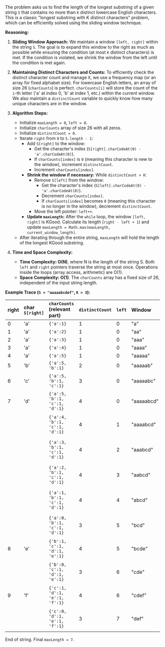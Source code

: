 The problem asks us to find the length of the longest substring of a given string `S` that contains no more than `K` distinct lowercase English characters. This is a classic "longest substring with K distinct characters" problem, which can be efficiently solved using the sliding window technique.

**Reasoning:**

1.  **Sliding Window Approach:** We maintain a window `[left, right]` within the string `S`. The goal is to expand this window to the right as much as possible while ensuring the condition (at most `K` distinct characters) is met. If the condition is violated, we shrink the window from the left until the condition is met again.

2.  **Maintaining Distinct Characters and Counts:** To efficiently check the distinct character count and manage it, we use a frequency map (or an array for fixed alphabet size). For lowercase English letters, an array of size 26 (`charCounts`) is perfect. `charCounts[i]` will store the count of the `i`-th letter ('a' at index 0, 'b' at index 1, etc.) within the current window. We also maintain a `distinctCount` variable to quickly know how many unique characters are in the window.

3.  **Algorithm Steps:**
    *   Initialize `maxLength = 0`, `left = 0`.
    *   Initialize `charCounts` array of size 26 with all zeros.
    *   Initialize `distinctCount = 0`.
    *   Iterate `right` from `0` to `S.length - 1`:
        *   Add `S[right]` to the window:
            *   Get the character's index (`S[right].charCodeAt(0) - 'a'.charCodeAt(0)`).
            *   If `charCounts[index]` is `0` (meaning this character is new to the window), increment `distinctCount`.
            *   Increment `charCounts[index]`.
        *   **Shrink the window if necessary:** While `distinctCount > K`:
            *   Remove `S[left]` from the window:
                *   Get the character's index (`S[left].charCodeAt(0) - 'a'.charCodeAt(0)`).
                *   Decrement `charCounts[index]`.
                *   If `charCounts[index]` becomes `0` (meaning this character is no longer in the window), decrement `distinctCount`.
            *   Move the left pointer: `left++`.
        *   **Update `maxLength`:** After the `while` loop, the window `[left, right]` is KGood. Calculate its length (`right - left + 1`) and update `maxLength = Math.max(maxLength, current_window_length)`.
    *   After iterating through the entire string, `maxLength` will hold the length of the longest KGood substring.

4.  **Time and Space Complexity:**
    *   **Time Complexity: O(N)**, where N is the length of the string S. Both `left` and `right` pointers traverse the string at most once. Operations inside the loops (array access, arithmetic) are O(1).
    *   **Space Complexity: O(1)**. The `charCounts` array has a fixed size of 26, independent of the input string length.

**Example Trace (`S = "aaaaabcdef"`, `K = 3`):**

| right | char `S[right]` | `charCounts` (relevant part) | `distinctCount` | `left` | Window | `maxLength` | Notes                                          |
| :---- | :-------------- | :--------------------------- | :-------------- | :----- | :----- | :---------- | :--------------------------------------------- |
| 0     | 'a'             | `{'a':1}`                    | 1               | 0      | "a"    | 1           |                                                |
| 1     | 'a'             | `{'a':2}`                    | 1               | 0      | "aa"   | 2           |                                                |
| 2     | 'a'             | `{'a':3}`                    | 1               | 0      | "aaa"  | 3           |                                                |
| 3     | 'a'             | `{'a':4}`                    | 1               | 0      | "aaaa" | 4           |                                                |
| 4     | 'a'             | `{'a':5}`                    | 1               | 0      | "aaaaa" | 5           |                                                |
| 5     | 'b'             | `{'a':5, 'b':1}`             | 2               | 0      | "aaaaab" | 6           |                                                |
| 6     | 'c'             | `{'a':5, 'b':1, 'c':1}`      | 3               | 0      | "aaaaabc" | 7           | `distinctCount` is now 3 (KGood)             |
| 7     | 'd'             | `{'a':5, 'b':1, 'c':1, 'd':1}` | 4               | 0      | "aaaaabcd" | 7           | `distinctCount` is 4 (>K). Shrink:             |
|       |                 | `{'a':4, 'b':1, 'c':1, 'd':1}` | 4               | 1      | "aaaabcd" | 7           | `S[0]`='a' removed. `distinctCount` still 4. |
|       |                 | `{'a':3, 'b':1, 'c':1, 'd':1}` | 4               | 2      | "aaabcd" | 7           | `S[1]`='a' removed. `distinctCount` still 4. |
|       |                 | `{'a':2, 'b':1, 'c':1, 'd':1}` | 4               | 3      | "aabcd" | 7           | `S[2]`='a' removed. `distinctCount` still 4. |
|       |                 | `{'a':1, 'b':1, 'c':1, 'd':1}` | 4               | 4      | "abcd" | 7           | `S[3]`='a' removed. `distinctCount` still 4. |
|       |                 | `{'a':0, 'b':1, 'c':1, 'd':1}` | 3               | 5      | "bcd"  | 7           | `S[4]`='a' removed. `distinctCount` is 3.      |
| 8     | 'e'             | `{'b':1, 'c':1, 'd':1, 'e':1}` | 4               | 5      | "bcde" | 7           | `distinctCount` is 4 (>K). Shrink:             |
|       |                 | `{'b':0, 'c':1, 'd':1, 'e':1}` | 3               | 6      | "cde"  | 7           | `S[5]`='b' removed. `distinctCount` is 3.      |
| 9     | 'f'             | `{'c':1, 'd':1, 'e':1, 'f':1}` | 4               | 6      | "cdef" | 7           | `distinctCount` is 4 (>K). Shrink:             |
|       |                 | `{'c':0, 'd':1, 'e':1, 'f':1}` | 3               | 7      | "def"  | 7           | `S[6]`='c' removed. `distinctCount` is 3.      |

End of string. Final `maxLength = 7`.